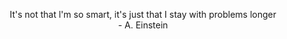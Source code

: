 <p align="center"> It's not that l'm so smart, it's just that I stay with problems longer
<br> - A. Einstein </p>





